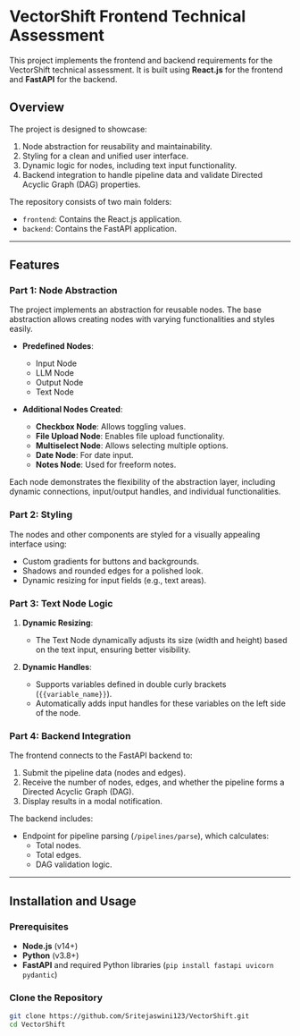 # VectorShift Frontend Technical Assessment

This project implements the frontend and backend requirements for the VectorShift technical assessment. It is built using **React.js** for the frontend and **FastAPI** for the backend.

## Overview

The project is designed to showcase:

1. Node abstraction for reusability and maintainability.
2. Styling for a clean and unified user interface.
3. Dynamic logic for nodes, including text input functionality.
4. Backend integration to handle pipeline data and validate Directed Acyclic Graph (DAG) properties.

The repository consists of two main folders:

- `frontend`: Contains the React.js application.
- `backend`: Contains the FastAPI application.

---

## Features

### Part 1: Node Abstraction

The project implements an abstraction for reusable nodes. The base abstraction allows creating nodes with varying functionalities and styles easily.

- **Predefined Nodes**:

  - Input Node
  - LLM Node
  - Output Node
  - Text Node

- **Additional Nodes Created**:
  - **Checkbox Node**: Allows toggling values.
  - **File Upload Node**: Enables file upload functionality.
  - **Multiselect Node**: Allows selecting multiple options.
  - **Date Node**: For date input.
  - **Notes Node**: Used for freeform notes.

Each node demonstrates the flexibility of the abstraction layer, including dynamic connections, input/output handles, and individual functionalities.

### Part 2: Styling

The nodes and other components are styled for a visually appealing interface using:

- Custom gradients for buttons and backgrounds.
- Shadows and rounded edges for a polished look.
- Dynamic resizing for input fields (e.g., text areas).

### Part 3: Text Node Logic

1. **Dynamic Resizing**:

   - The Text Node dynamically adjusts its size (width and height) based on the text input, ensuring better visibility.

2. **Dynamic Handles**:
   - Supports variables defined in double curly brackets (`{{variable_name}}`).
   - Automatically adds input handles for these variables on the left side of the node.

### Part 4: Backend Integration

The frontend connects to the FastAPI backend to:

1. Submit the pipeline data (nodes and edges).
2. Receive the number of nodes, edges, and whether the pipeline forms a Directed Acyclic Graph (DAG).
3. Display results in a modal notification.

The backend includes:

- Endpoint for pipeline parsing (`/pipelines/parse`), which calculates:
  - Total nodes.
  - Total edges.
  - DAG validation logic.

---

## Installation and Usage

### Prerequisites

- **Node.js** (v14+)
- **Python** (v3.8+)
- **FastAPI** and required Python libraries (`pip install fastapi uvicorn pydantic`)

### Clone the Repository

```bash
git clone https://github.com/Sritejaswini123/VectorShift.git
cd VectorShift
```
